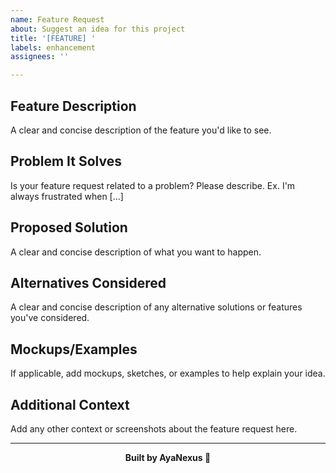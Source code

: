 ```yaml
---
name: Feature Request
about: Suggest an idea for this project
title: '[FEATURE] '
labels: enhancement
assignees: ''

---
```


## Feature Description
A clear and concise description of the feature you'd like to see.

## Problem It Solves
Is your feature request related to a problem? Please describe.
Ex. I'm always frustrated when [...]

## Proposed Solution
A clear and concise description of what you want to happen.

## Alternatives Considered
A clear and concise description of any alternative solutions or features you've considered.

## Mockups/Examples
If applicable, add mockups, sketches, or examples to help explain your idea.

## Additional Context
Add any other context or screenshots about the feature request here.

---
<div align="center">
  <strong>Built by AyaNexus 🦢</strong>
  <br>
</div>
